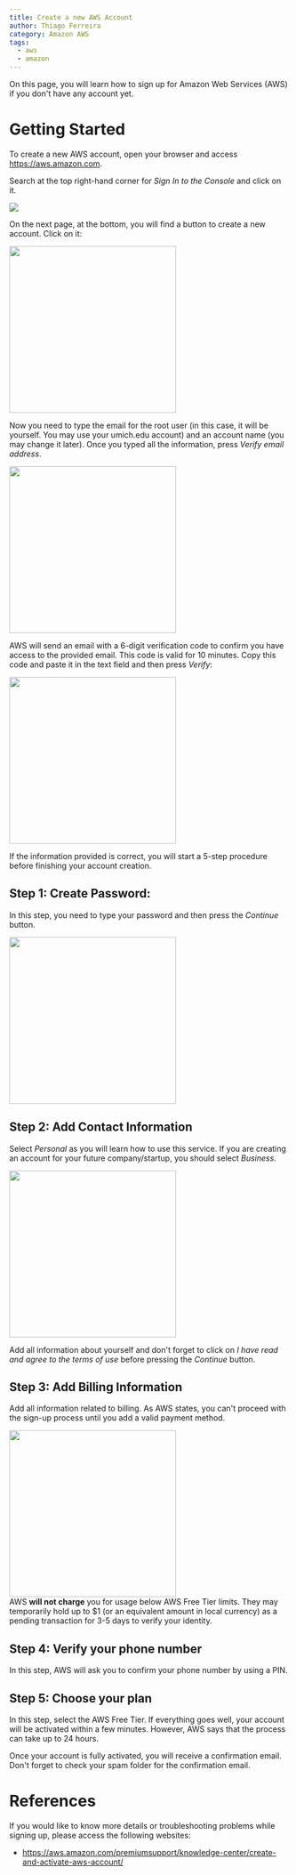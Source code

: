 ```yaml
---
title: Create a new AWS Account
author: Thiago Ferreira
category: Amazon AWS
tags:
  - aws
  - amazon
---
```


On this page, you will learn how to sign up for Amazon Web Services (AWS) if you don't have any account yet.

# Getting Started

To create a new AWS account, open your browser and access <a href="https://aws.amazon.com" target="_blank">https://aws.amazon.com</a>.

Search at the top right-hand corner for <em>Sign In to the Console</em> and click on it.

<img src="https://user-images.githubusercontent.com/114015/222918525-151eb8b9-dd2c-4a71-a4a8-b0c947ee4daf.png">

On the next page, at the bottom, you will find a button to create a new account. Click on it:</p>

<img src="https://user-images.githubusercontent.com/114015/222918852-cda4b815-c865-4e03-8429-3476d1353d4a.png" style="width: 300px">

Now you need to type the email for the root user (in this case, it will be yourself. You may use your umich.edu account) and an account name (you may change it later). Once you typed all the information, press <em>Verify email address</em>.

<img src="https://user-images.githubusercontent.com/114015/222919049-88336a21-778b-44ff-b16d-e47158f44472.png"  style="width: 300px">

AWS will send an email with a 6-digit verification code to confirm you have access to the provided email. This code is valid for 10 minutes. Copy this code and paste it in the text field and then press <em>Verify</em>:

<img src="https://user-images.githubusercontent.com/114015/222919981-85bc9941-cbf7-42df-b51d-7b6c6d6d2c67.png" style="width: 300px">

If the information provided is correct, you will start a 5-step procedure before finishing your account creation.

## Step 1: Create Password:

In this step, you need to type your password and then press the <em>Continue</em> button.

<img src="https://user-images.githubusercontent.com/114015/222920013-51a7bd76-19ff-43e3-b33e-9b6c08f3ed43.png" style="width: 300px">

## Step 2: Add Contact Information

Select <em>Personal</em> as you will learn how to use this service. If you are creating an account for your future company/startup, you should select <em>Business</em>.

<img src="https://user-images.githubusercontent.com/114015/222920393-eacad2e7-af1f-4acb-966b-2a12926d6a19.png" style="width: 300px">

Add all information about yourself and don't forget to click on <em>I have read and agree to the terms of use</em> before pressing the <em>Continue</em> button.

## Step 3: Add Billing Information

Add all information related to billing. As AWS states, you can't proceed with the sign-up process until you add a valid payment method.

<img src="https://user-images.githubusercontent.com/114015/222937420-9a60f69c-dba6-4c0e-8c01-98286a901c9b.png" style="width: 300px">

<div class="alert alert-primary">
    AWS <strong>will not charge</strong> you for usage below AWS Free Tier limits. They may temporarily hold up to $1 (or an equivalent amount in local currency) as a pending transaction for 3-5 days to verify your identity.
</div>

## Step 4: Verify your phone number

In this step, AWS will ask you to confirm your phone number by using a PIN.

## Step 5: Choose your plan

In this step, select the AWS Free Tier. If everything goes well, your account will be activated within a few minutes. However, AWS says that the process can take up to 24 hours.

Once your account is fully activated, you will receive a confirmation email. Don't forget to check your spam folder for the confirmation email.

# References

If you would like to know more details or troubleshooting problems while signing up, please access the following websites:

  - <a href="https://aws.amazon.com/premiumsupport/knowledge-center/create-and-activate-aws-account/" target="_blank">https://aws.amazon.com/premiumsupport/knowledge-center/create-and-activate-aws-account/</a>
